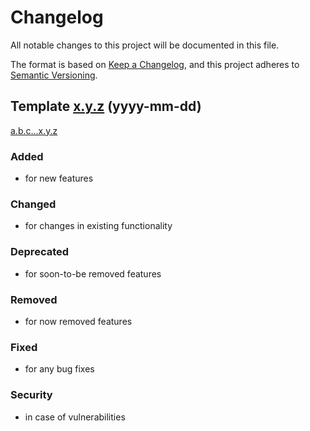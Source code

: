 # Changelog
All notable changes to this project will be documented in this file.

The format is based on [Keep a Changelog](https://keepachangelog.com/),
and this project adheres to [Semantic Versioning](https://semver.org/spec/v2.0.0.html).


## Template [x.y.z](https://github.com/kjoivmasopkpaoksd/jt11/releases/tag/x.y.z) (yyyy-mm-dd)
[a.b.c...x.y.z](https://github.com/kjoivmasopkpaoksd/jt11/compare/a.b.c...x.y.z)

### Added
- for new features

### Changed
- for changes in existing functionality

### Deprecated
- for soon-to-be removed features

### Removed
- for now removed features

### Fixed
- for any bug fixes

### Security
- in case of vulnerabilities
